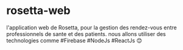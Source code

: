 # rosetta-web
l'application web de Rosetta, pour la gestion des rendez-vous entre professionnels de sante et des patients. nous allons utiliser des technologies comme #Firebase #NodeJs #ReactJs 😊
